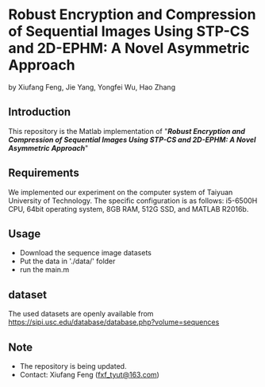 # Robust Encryption and Compression of Sequential Images Using STP-CS and 2D-EPHM: A Novel Asymmetric Approach
by Xiufang Feng, Jie Yang, Yongfei Wu, Hao Zhang
## Introduction
This repository is the Matlab implementation of "_**Robust Encryption and Compression of Sequential Images Using STP-CS and 2D-EPHM: A Novel Asymmetric Approach**_"
## Requirements
We implemented our experiment on the computer system of Taiyuan University of Technology. The specific configuration is as follows:
i5-6500H CPU, 64bit operating system, 8GB RAM, 512G SSD, and MATLAB R2016b.
## Usage
- Download the sequence image datasets
- Put the data in './data/' folder
- run the main.m
## dataset
The used datasets are openly available from https://sipi.usc.edu/database/database.php?volume=sequences
## Note
- The repository is being updated.
- Contact: Xiufang Feng (fxf_tyut@163.com)
